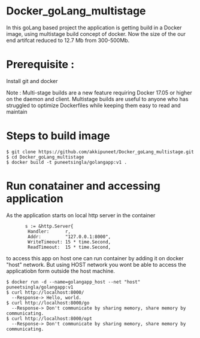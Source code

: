 # Docker_goLang_multistage

In this goLang based project the application is getting build in a Docker image, using multistage build concept of docker. Now the size of the our end artifcat reduced to 12.7 Mb from 300-500Mb.

# Prerequisite : 
Install git and docker

Note : Multi-stage builds are a new feature requiring Docker 17.05 or higher on the daemon and client. Multistage builds are useful to anyone who has struggled to optimize Dockerfiles while keeping them easy to read and maintain

# Steps to build image 

    $ git clone https://github.com/akkipuneet/Docker_goLang_multistage.git
    $ cd Docker_goLang_multistage
    $ docker build -t puneetsingla/golangapp:v1 .
 

# Run conatainer and accessing application 
As the application starts on local http server in the container 
	       
           s := &http.Server{
		    Handler:      r,
		    Addr:         "127.0.0.1:8000",
		    WriteTimeout: 15 * time.Second,
		    ReadTimeout:  15 * time.Second,
            
to access this app on host one can run container by adding it on docker "host" network. But using HOST network you wont be able to access the applicatiobn form outside the host machine.

    $ docker run -d --name=golangapp_host --net "host"  puneetsingla/golangapp:v1 
    $ curl http://localhost:8000/ 
      --Response-> Hello, world.
    $ curl http://localhost:8000/go
      --Response-> Don't communicate by sharing memory, share memory by communicating.
    $ curl http://localhost:8000/opt 
      --Response-> Don't communicate by sharing memory, share memory by communicating.
    
